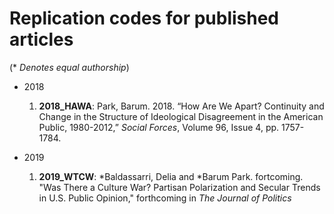 # Replication codes for published articles
(\* *Denotes equal authorship*)

- 2018

  1) **2018_HAWA**: Park, Barum. 2018. “How Are We Apart? Continuity and Change in the Structure of Ideological Disagreement in the American Public, 1980-2012,” *Social Forces*, Volume 96, Issue 4, pp. 1757-1784.
  
- 2019

  1) **2019_WTCW**: \*Baldassarri, Delia and \*Barum Park. fortcoming. "Was There a Culture War? Partisan Polarization and Secular Trends in U.S. Public Opinion," forthcoming in *The Journal of Politics*
